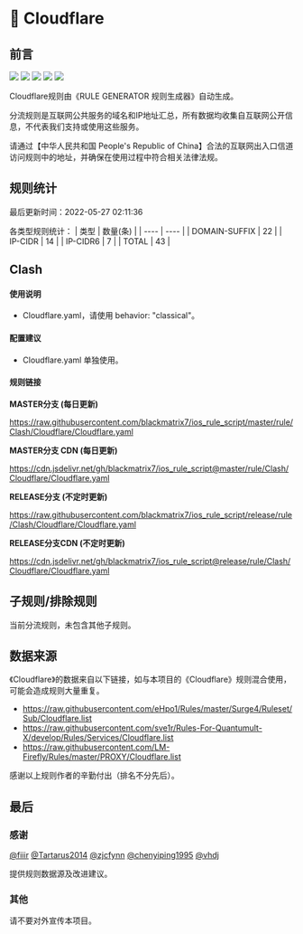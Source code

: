 # 🧸 Cloudflare

## 前言

![](https://shields.io/badge/-移除重复规则-ff69b4) ![](https://shields.io/badge/-DOMAIN与DOMAIN--SUFFIX合并-green) ![](https://shields.io/badge/-DOMAIN--SUFFIX间合并-critical) ![](https://shields.io/badge/-DOMAIN--SUFFIX与DOMAIN--KEYWORD合并-blue) ![](https://shields.io/badge/-IP--CIDR(6)合并-blueviolet) 

Cloudflare规则由《RULE GENERATOR 规则生成器》自动生成。

分流规则是互联网公共服务的域名和IP地址汇总，所有数据均收集自互联网公开信息，不代表我们支持或使用这些服务。

请通过【中华人民共和国 People's Republic of China】合法的互联网出入口信道访问规则中的地址，并确保在使用过程中符合相关法律法规。

## 规则统计

最后更新时间：2022-05-27 02:11:36

各类型规则统计：
| 类型 | 数量(条)  | 
| ---- | ----  |
| DOMAIN-SUFFIX | 22  | 
| IP-CIDR | 14  | 
| IP-CIDR6 | 7  | 
| TOTAL | 43  | 


## Clash 

#### 使用说明
- Cloudflare.yaml，请使用 behavior: "classical"。

#### 配置建议
- Cloudflare.yaml 单独使用。

#### 规则链接
**MASTER分支 (每日更新)**

https://raw.githubusercontent.com/blackmatrix7/ios_rule_script/master/rule/Clash/Cloudflare/Cloudflare.yaml

**MASTER分支 CDN (每日更新)**

https://cdn.jsdelivr.net/gh/blackmatrix7/ios_rule_script@master/rule/Clash/Cloudflare/Cloudflare.yaml

**RELEASE分支 (不定时更新)**

https://raw.githubusercontent.com/blackmatrix7/ios_rule_script/release/rule/Clash/Cloudflare/Cloudflare.yaml

**RELEASE分支CDN (不定时更新)**

https://cdn.jsdelivr.net/gh/blackmatrix7/ios_rule_script@release/rule/Clash/Cloudflare/Cloudflare.yaml

## 子规则/排除规则


当前分流规则，未包含其他子规则。

## 数据来源

《Cloudflare》的数据来自以下链接，如与本项目的《Cloudflare》规则混合使用，可能会造成规则大量重复。

- https://raw.githubusercontent.com/eHpo1/Rules/master/Surge4/Ruleset/Sub/Cloudflare.list
- https://raw.githubusercontent.com/sve1r/Rules-For-Quantumult-X/develop/Rules/Services/Cloudflare.list
- https://raw.githubusercontent.com/LM-Firefly/Rules/master/PROXY/Cloudflare.list


感谢以上规则作者的辛勤付出（排名不分先后）。

## 最后

### 感谢

[@fiiir](https://github.com/fiiir) [@Tartarus2014](https://github.com/Tartarus2014) [@zjcfynn](https://github.com/zjcfynn) [@chenyiping1995](https://github.com/chenyiping1995) [@vhdj](https://github.com/vhdj)

提供规则数据源及改进建议。

### 其他

请不要对外宣传本项目。